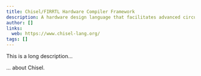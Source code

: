 ```yaml
---
title: Chisel/FIRRTL Hardware Compiler Framework
description: A hardware design language that facilitates advanced circuit generation and design reuse for both ASIC and FPGA digital logic designs
author: []
links:
  web: https://www.chisel-lang.org/
tags: []
---
```


This is a long description...
<!--more-->
... about Chisel.
